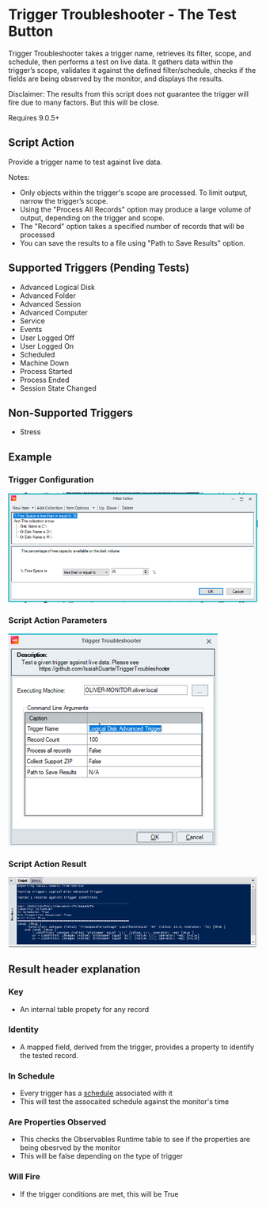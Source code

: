 # Trigger Troubleshooter - The Test Button

Trigger Troubleshooter takes a trigger name, retrieves its filter, scope, and schedule, then performs a test on live data. It gathers data within the trigger’s scope, validates it against the defined filter/schedule, checks if the fields are being observed by the monitor, and displays the results.  

Disclaimer: The results from this script does not guarantee the trigger will fire due to many factors. But this will be close.  

Requires 9.0.5+
## Script Action

Provide a trigger name to test against live data.  

Notes:
- Only objects within the trigger's scope are processed. To limit output, narrow the trigger’s scope.
- Using the "Process All Records" option may produce a large volume of output, depending on the trigger and scope.
- The "Record" option takes a specified number of records that will be processed
- You can save the results to a file using "Path to Save Results" option.

## Supported Triggers (Pending Tests)

- Advanced Logical Disk  
- Advanced Folder  
- Advanced Session  
- Advanced Computer  
- Service 
- Events 
- User Logged Off  
- User Logged On  
- Scheduled
- Machine Down
- Process Started
- Process Ended
- Session State Changed

## Non-Supported Triggers
- Stress

## Example

### Trigger Configuration

![Trigger Filter](photos/triggerfilter.png)

### Script Action Parameters

![SBA Parameters](photos/sbaParameters.png)

### Script Action Result

![SBA Result](photos/sbaresult.png)

## Result header explanation

### Key  
- An internal table propety for any record

### Identity
- A mapped field, derived from the trigger, provides a property to identify the tested record.

### In Schedule
- Every trigger has a [schedule](https://support.controlup.com/docs/schedule-settings?highlight=Trigger%20Schedule) associated with it
- This will test the assocaited schedule against the monitor's time

### Are Properties Observed
- This checks the Observables Runtime table to see if the properties are being obesrved by the monitor
- This will be false depending on the type of trigger

### Will Fire
- If the trigger conditions are met, this will be True
